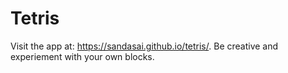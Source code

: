 # Tetris
Visit the app at: https://sandasai.github.io/tetris/. 
Be creative and experiement with your own blocks.

